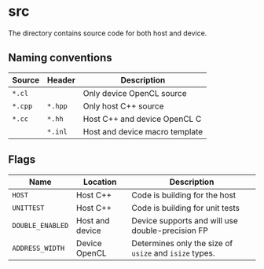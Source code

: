 # src

The directory contains source code for both host and device.

## Naming conventions

| Source  | Header  | Description                    |
|---------|---------|--------------------------------|
| `*.cl`  |         | Only device OpenCL source      |
| `*.cpp` | `*.hpp` | Only host C++ source           |
| `*.cc`  | `*.hh`  | Host C++ and device OpenCL C   |
|         | `*.inl` | Host and device macro template |

## Flags

| Name | Location | Description |
|------|----------|-------------|
| `HOST` | Host C++ | Code is building for the host |
| `UNITTEST` | Host C++ | Code is building for unit tests |
| `DOUBLE_ENABLED` | Host and device | Device supports and will use double-precision FP |
| `ADDRESS_WIDTH` | Device OpenCL | Determines only the size of `usize` and `isize` types. |
